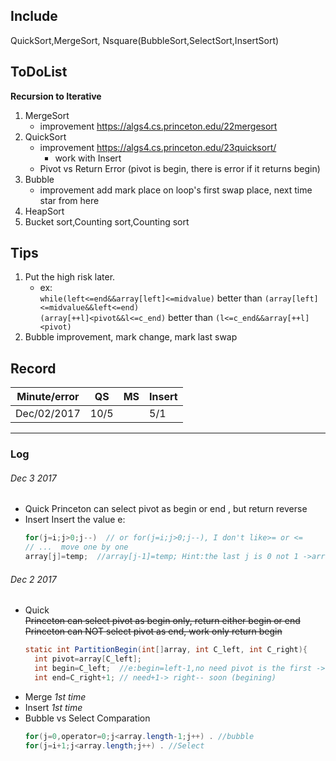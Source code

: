 ## Include
QuickSort,MergeSort, Nsquare(BubbleSort,SelectSort,InsertSort)
  
## ToDoList
 **Recursion to Iterative**
1. MergeSort 
   - improvement https://algs4.cs.princeton.edu/22mergesort
2. QuickSort 
   - improvement https://algs4.cs.princeton.edu/23quicksort/
      - work with Insert
   - Pivot vs Return Error (pivot is begin, there is error if it returns begin)
3. Bubble
   - improvement add mark place on loop's first swap place, next time star from here
4. HeapSort
5. Bucket sort,Counting sort,Counting sort 
  
## Tips
 1. Put the high risk later. 
     - ex:  
 ` while(left<=end&&array[left]<=midvalue) ` better than ` (array[left]<=midvalue&&left<=end) `  
 ` (array[++l]<pivot&&l<=c_end) `       better than ` (l<=c_end&&array[++l]<pivot) ` 
 2. Bubble improvement, mark change, mark last swap
  
## Record
 Minute/error |QS    |MS    |Insert
 ------------ |------|------|------
 Dec/02/2017  | 10/5 |      | 5/1
  
 

---------
### Log  
###### Dec 3 2017
- Quick 
    Princeton can select pivot as begin or end , but return reverse
- Insert
    Insert the value e:
    ```java
    for(j=i;j>0;j--)  // or for(j=i;j>0;j--), I don't like>= or <= 
    // ...  move one by one
    array[j]=temp;  //array[j-1]=temp; Hint:the last j is 0 not 1 ->array[j] should be set to temp
    ```

###### Dec 2 2017
- Quick  
  ~~Princeton can select pivot as begin only, return either begin or end~~  
  ~~Princeton can NOT select pivot as end, work only return begin~~
    ```java  
    static int PartitionBegin(int[]array, int C_left, int C_right){  
      int pivot=array[C_left];
      int begin=C_left;  //e:begin=left-1,no need pivot is the first -> while start from ++first
      int end=C_right+1; // need+1-> right-- soon (begining)
    ```
- Merge  *1st time*
- Insert  *1st time*
- Bubble vs Select Comparation
    ```java
    for(j=0,operator=0;j<array.length-1;j++) . //bubble
    for(j=i+1;j<array.length;j++) . //Select
    ```


